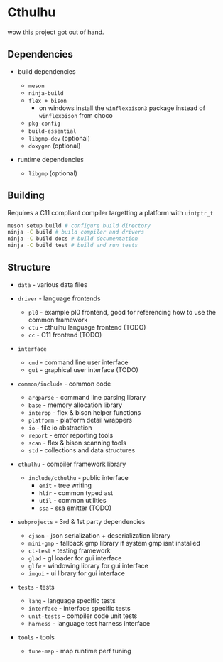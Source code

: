 # Cthulhu
wow this project got out of hand.

## Dependencies

* build dependencies
  * `meson`
  * `ninja-build`
  * `flex + bison`
    * on windows install the `winflexbison3` package instead of `winflexbison` from choco
  * `pkg-config`
  * `build-essential`
  * `libgmp-dev` (optional)
  * `doxygen` (optional)

* runtime dependencies
  * `libgmp` (optional)

## Building

Requires a C11 compliant compiler targetting a platform with `uintptr_t`

```sh
meson setup build # configure build directory
ninja -C build # build compiler and drivers
ninja -C build docs # build documentation
ninja -C build test # build and run tests
```

## Structure

* `data` - various data files

* `driver` - language frontends
  * `pl0` - example pl0 frontend, good for referencing how to use the common framework
  * `ctu` - cthulhu language frontend (TODO)
  * `cc` - C11 frontend (TODO)

* `interface`
  * `cmd` - command line user interface
  * `gui` - graphical user interface (TODO)

* `common/include` - common code
  * `argparse` - command line parsing library
  * `base` - memory allocation library
  * `interop` - flex & bison helper functions
  * `platform` - platform detail wrappers
  * `io` - file io abstraction
  * `report` - error reporting tools
  * `scan` - flex & bison scanning tools
  * `std` - collections and data structures

* `cthulhu` - compiler framework library
  * `include/cthulhu` - public interface
    * `emit` - tree writing
    * `hlir` - common typed ast
    * `util` - common utilities
    * `ssa` - ssa emitter (TODO)

* `subprojects` - 3rd & 1st party dependencies
  * `cjson` - json serialization + deserialization library
  * `mini-gmp` - fallback gmp library if system gmp isnt installed
  * `ct-test` - testing framework
  * `glad` - gl loader for gui interface
  * `glfw` - windowing library for gui interface
  * `imgui` - ui library for gui interface

* `tests` - tests
  * `lang` - language specific tests
  * `interface` - interface specific tests
  * `unit-tests` - compiler code unit tests
  * `harness` - language test harness interface

* `tools` - tools
  * `tune-map` - map runtime perf tuning
